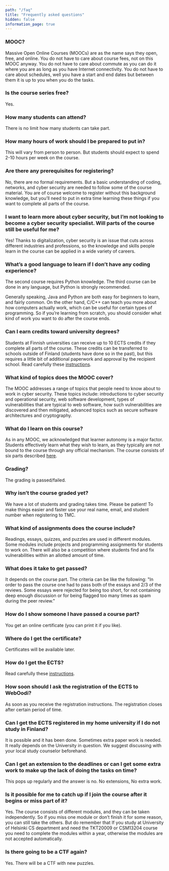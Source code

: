 ```yaml
---
path: "/faq"
title: "Frequently asked questions"
hidden: false
information_page: true
---
```


<table-of-contents></table-of-contents>

### MOOC?
Massive Open Online Courses (MOOCs) are as the name says they open, free, and online. You do not have to care about course fees, not on this MOOC anyway. You do not have to care about commute as you can do it where you are as long as you have Internet connectivity. You do not have to care about schedules, well you have a start and end dates but between them it is up to you when you do the tasks.

### Is the course series free?
Yes.

### How many students can attend?
There is no limit how many students can take part.

### How many hours of work should I be prepared to put in?
This will vary from person to person. But students should expect to spend 2-10 hours per week on the course.

### Are there any prerequisites for registering?
No, there are no formal requirements. But a basic understanding of coding, networks, and cyber security are needed to follow some of the course material. You are of course welcome to register without this background knowledge, but you’ll need to put in extra time learning these things if you want to complete all parts of the course.

### I want to learn more about cyber security, but I’m not looking to become a cyber security specialist. Will parts of the course still be useful for me?
Yes! Thanks to digitalization, cyber security is an issue that cuts across different industries and professions, so the knowledge and skills people learn in the course can be applied in a wide variety of careers.

### What’s a good language to learn if I don’t have any coding experience?

The second course requires Python knowledge. The third course can be done in any language, but Python is strongly recommended.

Generally speaking, Java and Python are both easy for beginners to learn, and
fairly common. On the other hand, C/C++ can teach you more about how computers
actually work, which can be useful for certain types of programming. So if
you’re learning from scratch, you should consider what kind of work you want to
do after the course ends. 

### Can I earn credits toward university degrees?
Students at Finnish universities can receive up to 10 ECTS credits if they complete all parts of the course. These credits can be transferred to schools outside of Finland (students have done so in the past), but this requires a little bit of additional paperwork and approval by the recipient school.
Read carefully these [instructions](/pass).

### What kind of topics does the MOOC cover?
The MOOC addresses a range of topics that people need to know about to work in cyber security. These topics include: introductions to cyber security and operational security, web software development, types of vulnerabilities that are typical to web software, how such vulnerabilities are discovered and then mitigated, advanced topics such as secure software architectures and cryptography.

### What do I learn on this course?
As in any MOOC, we acknowledged that learner autonomy is a major factor. Students effectively learn what they wish to learn, as they typically are not bound to the course through any official mechanism. The course consists of six parts described [here](/descriptions).

### Grading?
The grading is passed/failed.

### Why isn’t the course graded yet?
We have a lot of students and grading takes time. Please be patient! To make things easier and faster use your real name, email, and student number when registering to TMC.

### What kind of assignments does the course include?
Readings, essays, quizzes, and puzzles are used in different modules. Some modules include projects and programming assignments for students to work on. There will also be a competition where students find and fix vulnerabilities within an allotted amount of time.

### What does it take to get passed?
It depends on the course part. The criteria can be like the following: "In order to pass the course one had to pass both of the essays and 2/3 of the reviews. Some essays were rejected for being too short, for not containing deep enough discussion or for being flagged too many times as spam during the peer review."

### How do I show someone I have passed a course part?
You get an online certificate (you can print it if you like).

### Where do I get the certificate?

Certificates will be available later.

### How do I get the ECTS?

Read carefully these [instructions](/pass).

### How soon should I ask the registration of the ECTS to WebOodi?
As soon as you receive the registration instructions. The registration closes after certain period of time. 

### Can I get the ECTS registered in my home university if I do not study in Finland?
It is possible and it has been done. Sometimes extra paper work is needed. It really depends on the University in question. We suggest discussing with your local study counselor beforehand.

### Can I get an extension to the deadlines or can I get some extra work to make up the lack of doing the tasks on time?
This pops up regularly and the answer is no. No extensions, No extra work.

### Is it possible for me to catch up if I join the course after it begins or miss part of it?
Yes. The course consists of different modules, and they can be taken
independently. So if you miss one module or don’t finish it for some reason,
you can still take the others. But do remember that If you study at University
of Helsinki CS department and need the TKT20009 or CSM13204 course you need to
complete the modules within a year, otherwise the modules are not accepted
automatically.

### Is there going to be a CTF again?
Yes. There will be a CTF with new puzzles.

